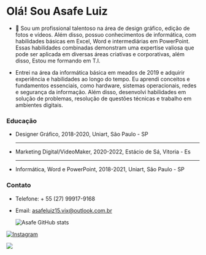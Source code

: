 # Olá! Sou Asafe Luiz

- 🔭 Sou um profissional talentoso na área de design gráfico, edição de fotos e vídeos. Além disso, possuo conhecimentos de informática, com habilidades básicas em Excel, Word e intermediárias em PowerPoint. Essas habilidades combinadas demonstram uma expertise valiosa que pode ser aplicada em diversas áreas criativas e corporativas, além disso, Estou me formando em T.I.

- Entrei na área da informática básica em meados de 2019 e adquirir experiência e habilidades ao longo do tempo. Eu aprendi conceitos e fundamentos essenciais, como hardware, sistemas operacionais, redes e segurança da informação. Além disso, desenvolvi habilidades em solução de problemas, resolução de questões técnicas e trabalho em ambientes digitais.

### Educação
- Designer Gráfico,
  2018-2020,
  Uniart, São Paulo - SP
  ___
- Marketing Digital/VideoMaker,
2020-2022,
Estácio de Sá, Vitoria - Es
  ___
- Informática, Word e PowerPoint,
 2018-2021,
 Uniart, São Paulo - SP
  
### Contato
- Telefone: + 55 (27) 99917-9168

- Email: asafeluiz15.vix@outlook.com.br

  ![Asafe GitHub stats](https://github-readme-stats.vercel.app/api?username=asafeluiz21&show_icons=true&theme=dark)

 [![Instagram](https://img.shields.io/badge/Instagram-E4405F?style=for-the-badge&logo=instagram&logoColor=white)](https://www.instagram.com/asafe_luiz18/)

 <div> 
  <a href = "mailto:asafeluiz15.vix@outlook.com.br"><img src="https://img.shields.io/badge/-Gmail-%23333?style=for-the-badge&logo=gmail&logoColor=white" target="_blank"></a>
